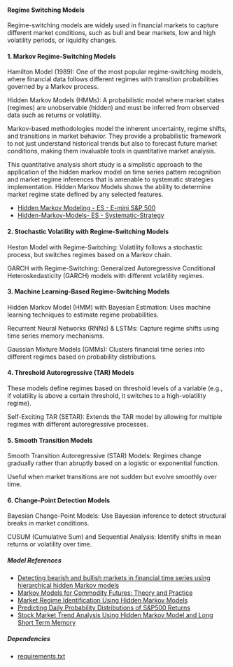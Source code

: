 #### Regime Switching Models

Regime-switching models are widely used in financial markets to capture different market conditions, such as bull and bear markets, low and high volatility periods, or liquidity changes.

#### 1. Markov Regime-Switching Models
Hamilton Model (1989): One of the most popular regime-switching models, where financial data follows different regimes with transition probabilities governed by a Markov process.

Hidden Markov Models (HMMs): A probabilistic model where market states (regimes) are unobservable (hidden) and must be inferred from observed data such as returns or volatility.

Markov-based methodologies model the inherent uncertainty, regime shifts, and transitions in market behavior. They provide a probabilistic framework to not just understand historical trends but also to forecast future market conditions, making them invaluable tools in quantitative market analysis.

This quantitative analysis short study is a simplistic approach to the application of the hidden markov model on time series pattern recognition and market regime inferences that is amenable to systematic strategies implementation. Hidden Markov Models shows the ability to determine market regime state defined by any selected features.

  - [Hidden Markov Modeling - ES - E-mini S&P 500](https://github.com/manuelmusngi/regime_switching_models/blob/main/src/1-Hidden-Markov-Modeling%20-%20ES%20-%20E-mini%20S%26P%20500.ipynb)
  - [Hidden-Markov-Models- ES - Systematic-Strategy](https://github.com/manuelmusngi/regime_switching_models/blob/main/src/2-Hidden-Markov-Models-%20ES%20-%20Systematic-Strategy.ipynb)

#### 2. Stochastic Volatility with Regime-Switching Models
Heston Model with Regime-Switching: Volatility follows a stochastic process, but switches regimes based on a Markov chain.

GARCH with Regime-Switching: Generalized Autoregressive Conditional Heteroskedasticity (GARCH) models with different volatility regimes.

#### 3. Machine Learning-Based Regime-Switching Models
Hidden Markov Model (HMM) with Bayesian Estimation: Uses machine learning techniques to estimate regime probabilities.

Recurrent Neural Networks (RNNs) & LSTMs: Capture regime shifts using time series memory mechanisms.

Gaussian Mixture Models (GMMs): Clusters financial time series into different regimes based on probability distributions.

#### 4. Threshold Autoregressive (TAR) Models
These models define regimes based on threshold levels of a variable (e.g., if volatility is above a certain threshold, it switches to a high-volatility regime).

Self-Exciting TAR (SETAR): Extends the TAR model by allowing for multiple regimes with different autoregressive processes.

#### 5. Smooth Transition Models
Smooth Transition Autoregressive (STAR) Models: Regimes change gradually rather than abruptly based on a logistic or exponential function.

Useful when market transitions are not sudden but evolve smoothly over time.

#### 6. Change-Point Detection Models
Bayesian Change-Point Models: Use Bayesian inference to detect structural breaks in market conditions.

CUSUM (Cumulative Sum) and Sequential Analysis: Identify shifts in mean returns or volatility over time.


##### Model References
  - [Detecting bearish and bullish markets in financial time series using hierarchical hidden Markov models](https://github.com/manuelmusngi/regime_switching_models/blob/main/2007.14874v1.pdf)
  - [Markov Models for Commodity Futures: Theory and Practice](https://github.com/manuelmusngi/regime_switching_models/blob/main/ssrn-1138782.pdf)
  - [Market Regime Identification Using Hidden Markov Models](https://github.com/manuelmusngi/regime_switching_models/blob/main/ssrn-3406068.pdf)
  - [Predicting Daily Probability Distributions of S&P500 Returns](https://papers.ssrn.com/sol3/papers.cfm?abstract_id=1288468)
  - [Stock Market Trend Analysis Using Hidden Markov Model and Long Short Term Memory](https://github.com/manuelmusngi/regime_switching_models/blob/main/2104.09700v1.pdf)

##### Dependencies
  - [requirements.txt](https://github.com/manuelmusngi/hidden-markov-modeling/blob/main/requirements.txt)
  
  
